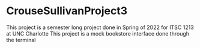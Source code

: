 # CrouseSullivanProject3
This project is a semester long project done in Spring of 2022 for ITSC 1213 at UNC Charlotte
This project is a mock bookstore interface done through the terminal
